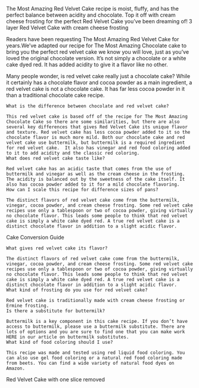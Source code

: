 The Most Amazing Red Velvet Cake recipe is moist, fluffy, and has the perfect balance between acidity and chocolate. Top it off with cream cheese frosting for the perfect Red Velvet Cake you’ve been dreaming of!
3 layer Red Velvet Cake with cream cheese frosting

Readers have been requesting The Most Amazing Red Velvet Cake for years.We’ve adapted our recipe for The Most Amazing Chocolate cake to bring you the perfect red velvet cake we know you will love, just as you’ve loved the original chocolate version. It’s not simply a chocolate or a white cake dyed red. It has added acidity to give it a flavor like no other.

Many people wonder, is red velvet cake really just a chocolate cake? While it certainly has a chocolate flavor and cocoa powder as a main ingredient, a red velvet cake is not a chocolate cake. It has far less cocoa powder in it than a traditional chocolate cake recipe.

    What is the difference between chocolate and red velvet cake?

    This red velvet cake is based off of the recipe for The Most Amazing Chocolate Cake so there are some similarities, but there are also several key differences that gives Red Velvet Cake its unique flavor and texture. Red velvet cake has less cocoa powder added to it so the chocolate flavor is much more mild. Both our chocolate cake and red velvet cake use buttermilk, but buttermilk is a required ingredient for red velvet cake.  It also has vinegar and red food coloring added to it to add acidity and the classic red coloring.
    What does red velvet cake taste like?

    Red velvet cake has an acidic taste that comes from the use of buttermilk and vinegar as well as the cream cheese in the frosting. The acidity is balanced out by the sweetness of the cake itself. It also has cocoa powder added to it for a mild chocolate flavoring.
    How can I scale this recipe for difference sizes of pans?

    The distinct flavors of red velvet cake come from the buttermilk, vinegar, cocoa powder, and cream cheese frosting. Some red velvet cake recipes use only a tablespoon or two of cocoa powder, giving virtually no chocolate flavor. This leads some people to think that red velvet cake is simply a white cake dyed red. A true red velvet cake is a distinct chocolate flavor in addition to a slight acidic flavor.

Cake Conversion Guide

    What gives red velvet cake its flavor?

    The distinct flavors of red velvet cake come from the buttermilk, vinegar, cocoa powder, and cream cheese frosting. Some red velvet cake recipes use only a tablespoon or two of cocoa powder, giving virtually no chocolate flavor. This leads some people to think that red velvet cake is simply a white cake dyed red. A true red velvet cake is a distinct chocolate flavor in addition to a slight acidic flavor.
    What kind of frosting do you use for red velvet cake?

    Red velvet cake is traditionally made with cream cheese frosting or Ermine frosting. 
    Is there a substitute for buttermilk?

    Buttermilk is a key component in this cake recipe. If you don’t have access to buttermilk, please use a buttermilk substitute. There are lots of options and you are sure to find one that you can make work HERE in our article on buttermilk substitutes.
    What kind of food coloring should I use?

    This recipe was made and tested using red liquid food coloring. You can also use gel food coloring or a natural red food coloring made from beets. You can find a wide variety of natural food dyes on Amazon.

Red Velvet Cake with one slice removed
